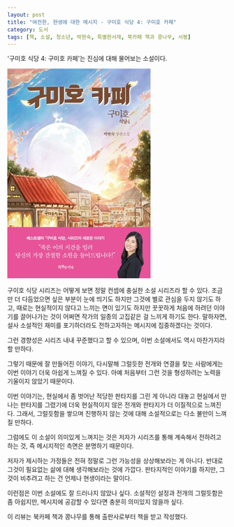 ```yaml
---
layout: post
title: "여전한, 현생에 대한 메시지 - 구미호 식당 4: 구미호 카페"
category: 도서
tags: [책, 소설, 청소년, 박현숙, 특별한서재, 북카페 책과 콩나무, 서평]
---
```


'구미호 식당 4: 구미호 카페'는
진심에 대해 물어보는 소설이다.

![표지](/images/gumiho-restaurant-4-gumiho-cafe-book-h480.jpg)

구이호 식당 시리즈는 어떻게 보면 정말 컨셉에 충실한 소설 시리즈라 할 수 있다.
조금만 더 다듬었으면 싶은 부분이 눈에 띄기도 하지만 그것에 별로 관심을 두지 않기도 하고,
때로는 현실적이지 않다고 느끼는 면이 있기도 하지만
꿋꿋하게 처음에 하려던 이야기를 끌어나가는 것이
어쩌면 작가의 일종의 고집같은 걸 느끼게 하기도 한다.
말하자면, 설사 소설적인 재미를 포기하더라도 전하고자하는 메시지에 집중하겠다는 것이다.

그런 경향성은 시리즈 내내 꾸준했다고 할 수 있으며,
이번 소설에서도 역시 마찬가지라 할 만하다.

그렇기 때문에 잘 만들어진 이야기,
다시말해 그럴듯한 전개와 연결을 찾는 사람에게는
이번 이야기 더욱 아쉽게 느껴질 수 있다.
아예 처음부터 그런 것을 형성하려는 노력을 기울이지 않았기 때문이다.

이번 이야기는, 현실에서 좀 벗어난 적당한 판타지를 그린 게 아니라
대놓고 현실에서 만나는 판타지를 그렸기에
더욱 현실적이지 않은 전개와 판타지가 더 이질적으로 느껴진다.
그래서, 그럴듯함을 쌓으며 진행하지 않는 것에 대해
소설적으로는 다소 불만이 느껴질 만하다.

그럼에도 이 소설이 의미있게 느껴지는 것은
저자가 시리즈를 통해 계속해서 전하려고 하는 것,
즉 메시지적인 측면은 분명하기 때문이다.

저자가 제시하는 가정들은
전혀 정말로 그런 가능성을 상상해보라는 게 아니다.
반대로 그것이 필요없는 삶에 대해 생각해보라는 것에 가깝다.
판타지적인 이야기를 하지만,
그것이 비추려고 하는 건 언제나 현생이라는 말이다.

이런점은 이번 소설에도 잘 드러나지 않았나 싶다.
소설적인 설정과 전개의 그럴듯함은 좀 아쉽지만,
메시지에 공감할 수 있다면 충분히 의미있지 않을까 싶다.



<div class="im im-info">
이 리뷰는 북카페 책과 콩나무를 통해 출판사로부터 책을 받고 작성했다.
</div>
